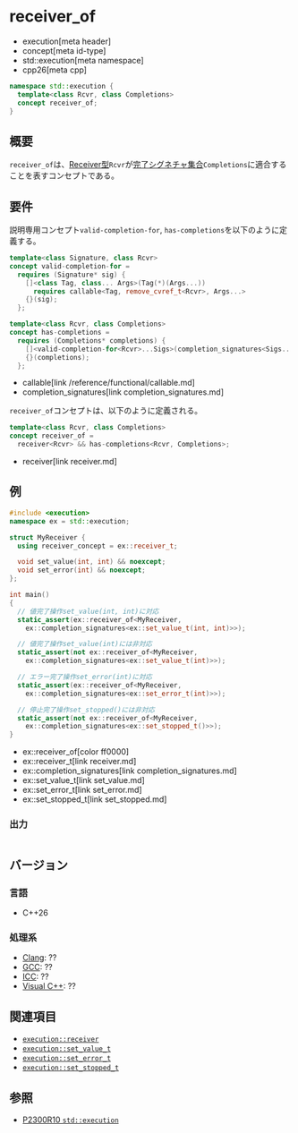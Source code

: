 # receiver_of
* execution[meta header]
* concept[meta id-type]
* std::execution[meta namespace]
* cpp26[meta cpp]

```cpp
namespace std::execution {
  template<class Rcvr, class Completions>
  concept receiver_of;
}
```

## 概要
`receiver_of`は、[Receiver型](receiver.md)`Rcvr`が[完了シグネチャ集合](completion_signatures.md)`Completions`に適合することを表すコンセプトである。


## 要件
説明専用コンセプト`valid-completion-for`, `has-completions`を以下のように定義する。

```cpp
template<class Signature, class Rcvr>
concept valid-completion-for =
  requires (Signature* sig) {
    []<class Tag, class... Args>(Tag(*)(Args...))
      requires callable<Tag, remove_cvref_t<Rcvr>, Args...>
    {}(sig);
  };

template<class Rcvr, class Completions>
concept has-completions =
  requires (Completions* completions) {
    []<valid-completion-for<Rcvr>...Sigs>(completion_signatures<Sigs...>*)
    {}(completions);
  };
```
* callable[link /reference/functional/callable.md]
* completion_signatures[link completion_signatures.md]

`receiver_of`コンセプトは、以下のように定義される。

```cpp
template<class Rcvr, class Completions>
concept receiver_of =
  receiver<Rcvr> && has-completions<Rcvr, Completions>;
```
* receiver<Rcvr>[link receiver.md]


## 例
```cpp example
#include <execution>
namespace ex = std::execution;

struct MyReceiver {
  using receiver_concept = ex::receiver_t;

  void set_value(int, int) && noexcept;
  void set_error(int) && noexcept;
};

int main()
{
  // 値完了操作set_value(int, int)に対応
  static_assert(ex::receiver_of<MyReceiver,
    ex::completion_signatures<ex::set_value_t(int, int)>>);

  // 値完了操作set_value(int)には非対応
  static_assert(not ex::receiver_of<MyReceiver,
    ex::completion_signatures<ex::set_value_t(int)>>);

  // エラー完了操作set_error(int)に対応
  static_assert(ex::receiver_of<MyReceiver,
    ex::completion_signatures<ex::set_error_t(int)>>);

  // 停止完了操作set_stopped()には非対応
  static_assert(not ex::receiver_of<MyReceiver,
    ex::completion_signatures<ex::set_stopped_t()>>);
}
```
* ex::receiver_of[color ff0000]
* ex::receiver_t[link receiver.md]
* ex::completion_signatures[link completion_signatures.md]
* ex::set_value_t[link set_value.md]
* ex::set_error_t[link set_error.md]
* ex::set_stopped_t[link set_stopped.md]

### 出力
```
```


## バージョン
### 言語
- C++26

### 処理系
- [Clang](/implementation.md#clang): ??
- [GCC](/implementation.md#gcc): ??
- [ICC](/implementation.md#icc): ??
- [Visual C++](/implementation.md#visual_cpp): ??


## 関連項目
- [`execution::receiver`](receiver.md)
- [`execution::set_value_t`](set_value.md)
- [`execution::set_error_t`](set_error.md)
- [`execution::set_stopped_t`](set_stopped.md)


## 参照
- [P2300R10 `std::execution`](https://www.open-std.org/jtc1/sc22/wg21/docs/papers/2024/p2300r10.html)
